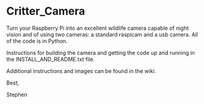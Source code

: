 # Critter_Camera

Turn your Raspberry Pi into an excellent wildlife camera capable of night vision and of using two cameras: a standard raspicam and a usb camera. All of the code is in Python. 

Instructions for building the camera and getting the code up and running in the INSTALL_AND_README.txt file.

Additional instructions and images can be found in the wiki.

Best,

Stephen
